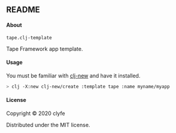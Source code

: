 ## README

#### About

`tape.clj-template`

Tape Framework app template.

#### Usage

You must be familiar with [clj-new](https://github.com/seancorfield/clj-new) and have it installed.

```bash
> clj -X:new clj-new/create :template tape :name myname/myapp
```

#### License

Copyright © 2020 clyfe

Distributed under the MIT license.

